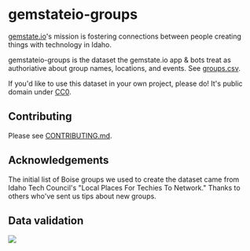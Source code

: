 # gemstateio-groups

[gemstate.io](http://gemstate.io)'s mission is fostering connections between people creating things with technology in Idaho.

gemstateio-groups is the dataset the gemstate.io app & bots treat as authoriative about group names, locations, and events. See [groups.csv](groups.csv).

If you'd like to use this dataset in your own project, please do! It's public domain under [CC0](LICENSE).

## Contributing

Please see [CONTRIBUTING.md](CONTRIBUTING.md).

## Acknowledgements
The initial list of Boise groups we used to create the dataset came from Idaho Tech Council's "Local Places For Techies To Network." Thanks to others who've sent us tips about new groups.

## Data validation

[![](https://circleci.com/gh/waded/gemstateio-groups.png?style=shield)](https://circleci.com/gh/waded/gemstateio-groups)
